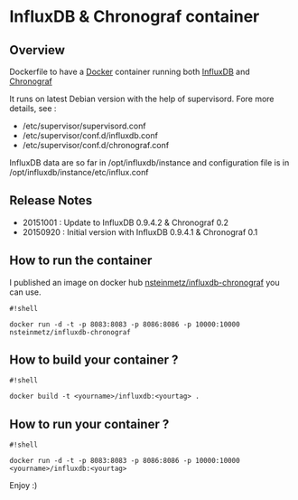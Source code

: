 # InfluxDB & Chronograf container #

## Overview ##

Dockerfile to have a [Docker](https://www.docker.com) container running both [InfluxDB](https://influxdb.com) and [Chronograf](https://influxdb.com/chronograf/index.html)

It runs on latest Debian version with the help of supervisord. Fore more details, see :

* /etc/supervisor/supervisord.conf 
* /etc/supervisor/conf.d/influxdb.conf
* /etc/supervisor/conf.d/chronograf.conf

InfluxDB data are so far in /opt/influxdb/instance and configuration file is in /opt/influxdb/instance/etc/influx.conf

## Release Notes ##

* 20151001 : Update to InfluxDB 0.9.4.2 & Chronograf 0.2
* 20150920 : Initial version with InfluxDB 0.9.4.1 & Chronograf 0.1

## How to run the container ##

I published an image on docker hub [nsteinmetz/influxdb-chronograf](https://hub.docker.com/r/nsteinmetz/influxdb-chronograf/) you can use.

```
#!shell

docker run -d -t -p 8083:8083 -p 8086:8086 -p 10000:10000  nsteinmetz/influxdb-chronograf

```

## How to build your container ? ##

```
#!shell

docker build -t <yourname>/influxdb:<yourtag> .

```

## How to run your container ? ##

```
#!shell

docker run -d -t -p 8083:8083 -p 8086:8086 -p 10000:10000  <yourname>/influxdb:<yourtag>

```

Enjoy :)